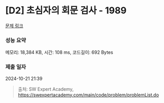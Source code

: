 # [D2] 초심자의 회문 검사 - 1989 

[문제 링크](https://swexpertacademy.com/main/code/problem/problemDetail.do?contestProbId=AV5PyTLqAf4DFAUq) 

### 성능 요약

메모리: 18,384 KB, 시간: 108 ms, 코드길이: 692 Bytes

### 제출 일자

2024-10-21 21:39



> 출처: SW Expert Academy, https://swexpertacademy.com/main/code/problem/problemList.do